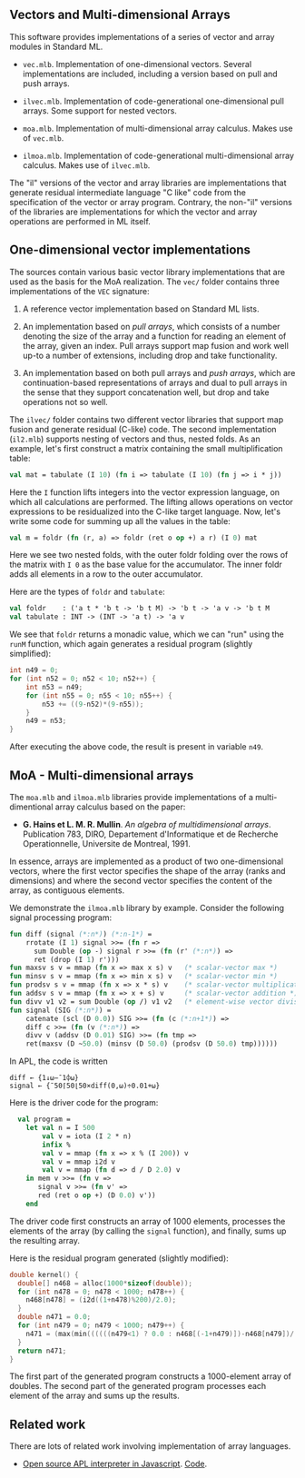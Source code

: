 ## Vectors and Multi-dimensional Arrays

This software provides implementations of a series of vector and array
modules in Standard ML.

 * `vec.mlb`. Implementation of one-dimensional vectors. Several
   implementations are included, including a version based on pull and
   push arrays.

 * `ilvec.mlb`. Implementation of code-generational one-dimensional
   pull arrays. Some support for nested vectors.

 * `moa.mlb`. Implementation of multi-dimensional array
   calculus. Makes use of `vec.mlb`.

 * `ilmoa.mlb`. Implementation of code-generational
   multi-dimensional array calculus. Makes use of `ilvec.mlb`.

The "il" versions of the vector and array libraries are
implementations that generate residual intermediate language "C like"
code from the specification of the vector or array program. Contrary,
the non-"il" versions of the libraries are implementations for which
the vector and array operations are performed in ML itself. 

## One-dimensional vector implementations

The sources contain various basic vector library implementations that
are used as the basis for the MoA realization. The `vec/` folder
contains three implementations of the `VEC` signature:

  1. A reference vector implementation based on Standard ML lists.

  1. An implementation based on _pull arrays_, which consists of a
     number denoting the size of the array and a function for reading
     an element of the array, given an index. Pull arrays support map
     fusion and work well up-to a number of extensions, including drop
     and take functionality.

  1. An implementation based on both pull arrays and _push arrays_,
     which are continuation-based representations of arrays and dual to
     pull arrays in the sense that they support concatenation well,
     but drop and take operations not so well.

The `ilvec/` folder contains two different vector libraries that
support map fusion and generate residual (C-like) code. The second
implementation (`il2.mlb`) supports nesting of vectors and thus,
nested folds. As an example, let's first construct a matrix containing
the small multiplification table:

```sml
val mat = tabulate (I 10) (fn i => tabulate (I 10) (fn j => i * j))
```
                                   
Here the `I` function lifts integers into the vector expression
language, on which all calculations are performed. The lifting allows
operations on vector expressions to be residualized into the C-like
target language. Now, let's write some code for summing up all the
values in the table:

```sml
val m = foldr (fn (r, a) => foldr (ret o op +) a r) (I 0) mat
```

Here we see two nested folds, with the outer foldr folding over the
rows of the matrix with `I 0` as the base value for the
accumulator. The inner foldr adds all elements in a row to the outer
accumulator.

Here are the types of `foldr` and `tabulate`:

```sml
val foldr    : ('a t * 'b t -> 'b t M) -> 'b t -> 'a v -> 'b t M
val tabulate : INT -> (INT -> 'a t) -> 'a v
```

We see that `foldr` returns a monadic value, which we can "run" using
the `runM` function, which again generates a residual program
(slightly simplified):

```c
int n49 = 0;
for (int n52 = 0; n52 < 10; n52++) {
    int n53 = n49;
    for (int n55 = 0; n55 < 10; n55++) {
        n53 += ((9-n52)*(9-n55));
    }
    n49 = n53;
}
```

After executing the above code, the result is present in variable
`n49`.

## MoA - Multi-dimensional arrays

The `moa.mlb` and `ilmoa.mlb` libraries provide implementations of
a multi-dimentional array calculus based on the paper:

 * __G. Hains et L. M. R. Mullin__. _An algebra of multidimensional
   arrays_. Publication 783, DIRO, Departement d'Informatique et de
   Recherche Operationnelle, Universite de Montreal, 1991.

In essence, arrays are implemented as a product of two one-dimensional
vectors, where the first vector specifies the shape of the array
(ranks and dimensions) and where the second vector specifies the
content of the array, as contiguous elements.

We demonstrate the `ilmoa.mlb` library by example. Consider the
following signal processing program:

```sml
fun diff (signal (*:n*)) (*:n-1*) =
    rrotate (I 1) signal >>= (fn r => 
      sum Double (op -) signal r >>= (fn (r' (*:n*)) =>
      ret (drop (I 1) r')))
fun maxsv s v = mmap (fn x => max x s) v   (* scalar-vector max *)
fun minsv s v = mmap (fn x => min x s) v   (* scalar-vector min *)
fun prodsv s v = mmap (fn x => x * s) v    (* scalar-vector multiplication *)
fun addsv s v = mmap (fn x => x + s) v     (* scalar-vector addition *)
fun divv v1 v2 = sum Double (op /) v1 v2   (* element-wise vector division *)
fun signal (SIG (*:n*)) =
    catenate (scl (D 0.0)) SIG >>= (fn (c (*:n+1*)) =>
    diff c >>= (fn (v (*:n*)) => 
    divv v (addsv (D 0.01) SIG) >>= (fn tmp =>
    ret(maxsv (D ~50.0) (minsv (D 50.0) (prodsv (D 50.0) tmp))))))
```

In APL, the code is written

```apl
diff ← {1↓⍵−¯1⌽⍵}
signal ← {¯50⌈50⌊50×diff(0,⍵)÷0.01+⍵}
```

Here is the driver code for the program:

```sml
  val program =
    let val n = I 500
        val v = iota (I 2 * n)
        infix %
        val v = mmap (fn x => x % (I 200)) v
        val v = mmap i2d v
        val v = mmap (fn d => d / D 2.0) v
    in mem v >>= (fn v =>
       signal v >>= (fn v' =>
       red (ret o op +) (D 0.0) v'))
    end
```

The driver code first constructs an array of 1000 elements, processes
the elements of the array (by calling the `signal` function), and
finally, sums up the resulting array.

Here is the residual program generated (slightly modified):

```c
double kernel() {
  double[] n468 = alloc(1000*sizeof(double));
  for (int n478 = 0; n478 < 1000; n478++) {
    n468[n478] = (i2d((1+n478)%200)/2.0);
  }
  double n471 = 0.0;
  for (int n479 = 0; n479 < 1000; n479++) {
    n471 = (max(min((((((n479<1) ? 0.0 : n468[(-1+n479)])-n468[n479])/(n468[n479]+0.01))*50.0),50.0),-50.0)+n471);
  }
  return n471;
}
```

The first part of the generated program constructs a 1000-element
array of doubles. The second part of the generated program processes
each element of the array and sums up the results.

## Related work

There are lots of related work involving implementation of array languages.

 * [Open source APL interpreter in Javascript](http://ngn.github.com/apl/web/index.html). [Code](http://ngn.github.com/apl/docs/builtins.html).